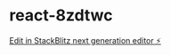 # react-8zdtwc

[Edit in StackBlitz next generation editor ⚡️](https://stackblitz.com/~/github.com/Raghul01995/react-8zdtwc)